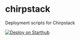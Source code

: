 # chirpstack
Deployment scripts for Chirpstack

[![Deploy on Starthub](https://img.shields.io/badge/Deploy%20on-Starthub-blueviolet?style=for-the-badge)](https://starthub.so?s=chirpstack)